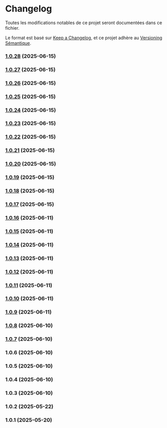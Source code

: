 # Changelog

Toutes les modifications notables de ce projet seront documentées dans ce fichier.

Le format est basé sur [Keep a Changelog](https://keepachangelog.com/fr/1.0.0/), et ce projet adhère au [Versioning Sémantique](https://semver.org/lang/fr/).


### [1.0.28](https://github.com/Lukas-Bouhlel/task-management-system/compare/v1.0.27...v1.0.28) (2025-06-15)

### [1.0.27](https://github.com/Lukas-Bouhlel/task-management-system/compare/v1.0.26...v1.0.27) (2025-06-15)

### [1.0.26](https://github.com/Lukas-Bouhlel/task-management-system/compare/v1.0.25...v1.0.26) (2025-06-15)

### [1.0.25](https://github.com/Lukas-Bouhlel/task-management-system/compare/v1.0.24...v1.0.25) (2025-06-15)

### [1.0.24](https://github.com/Lukas-Bouhlel/task-management-system/compare/v1.0.23...v1.0.24) (2025-06-15)

### [1.0.23](https://github.com/Lukas-Bouhlel/task-management-system/compare/v1.0.22...v1.0.23) (2025-06-15)

### [1.0.22](https://github.com/Lukas-Bouhlel/task-management-system/compare/v1.0.21...v1.0.22) (2025-06-15)

### [1.0.21](https://github.com/Lukas-Bouhlel/task-management-system/compare/v1.0.20...v1.0.21) (2025-06-15)

### [1.0.20](https://github.com/Lukas-Bouhlel/task-management-system/compare/v1.0.19...v1.0.20) (2025-06-15)

### [1.0.19](https://github.com/Lukas-Bouhlel/task-management-system/compare/v1.0.18...v1.0.19) (2025-06-15)

### [1.0.18](https://github.com/Lukas-Bouhlel/task-management-system/compare/v1.0.17...v1.0.18) (2025-06-15)

### [1.0.17](https://github.com/Lukas-Bouhlel/task-management-system/compare/v1.0.16...v1.0.17) (2025-06-15)

### [1.0.16](https://github.com/Lukas-Bouhlel/task-management-system/compare/v1.0.15...v1.0.16) (2025-06-11)

### [1.0.15](https://github.com/Lukas-Bouhlel/task-management-system/compare/v1.0.14...v1.0.15) (2025-06-11)

### [1.0.14](https://github.com/Lukas-Bouhlel/task-management-system/compare/v1.0.13...v1.0.14) (2025-06-11)

### [1.0.13](https://github.com/Lukas-Bouhlel/task-management-system/compare/v1.0.12...v1.0.13) (2025-06-11)

### [1.0.12](https://github.com/Lukas-Bouhlel/task-management-system/compare/v1.0.11...v1.0.12) (2025-06-11)

### [1.0.11](https://github.com/Lukas-Bouhlel/task-management-system/compare/v1.0.10...v1.0.11) (2025-06-11)

### [1.0.10](https://github.com/Lukas-Bouhlel/task-management-system/compare/v1.0.9...v1.0.10) (2025-06-11)

### [1.0.9](https://github.com/Lukas-Bouhlel/task-management-system/compare/v1.0.8...v1.0.9) (2025-06-11)

### [1.0.8](https://github.com/Lukas-Bouhlel/task-management-system/compare/v1.0.7...v1.0.8) (2025-06-10)

### [1.0.7](https://github.com/Lukas-Bouhlel/task-management-system/compare/v1.0.6...v1.0.7) (2025-06-10)

### 1.0.6 (2025-06-10)

### 1.0.5 (2025-06-10)

### 1.0.4 (2025-06-10)

### 1.0.3 (2025-06-10)

### 1.0.2 (2025-05-22)

### 1.0.1 (2025-05-20)
